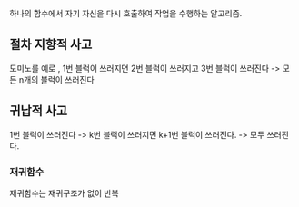하나의 함수에서 자기 자신을 다시 호출하여 작업을 수행하는 알고리즘.  

## 절차 지향적 사고
 도미노를 예로 , 1번 블럭이 쓰러지면  2번 블럭이 쓰러지고  3번 블럭이 쓰러진다 -> 모든 n개의 블럭이 쓰러진다

## 귀납적 사고 
1번 블럭이 쓰러진다 -> k번 블럭이 쓰러지면 k+1번 블럭이 쓰러진다. -> 모두 쓰러진다. 

### 재귀함수
재귀함수는 재귀구조가 없이 반복